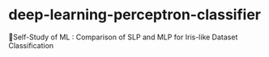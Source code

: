 # deep-learning-perceptron-classifier
🪻Self-Study of ML : Comparison of SLP and MLP for Iris-like Dataset Classification
